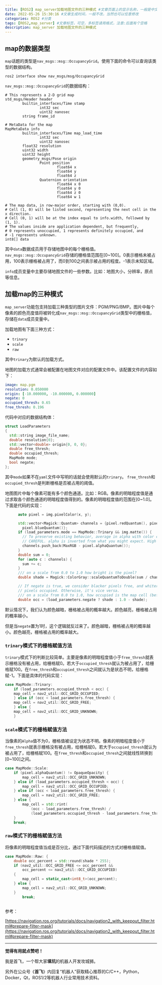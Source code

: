 ```yaml
---
title: [ROS2] map_server加载地图文件的三种模式 #文章页面上的显示名称，一般是中文
date: 2022-05-26 15:30:16 #文章生成时间，一般不改，当然也可以任意修改
categories: ROS2 #分类
tags: [ROS2,map_server] #文章标签，可空，多标签请用格式，注意:后面有个空格
description: map_server 加载地图文件的三种模式
---
```


## map的数据类型

`map`话题的类型是`nav_msgs::msg::OccupancyGrid`。使用下面的命令可以查询该类型的数据结构。  

```
ros2 interface show nav_msgs/msg/OccupancyGrid
```

`nav_msgs::msg::OccupancyGrid`的数据结构：

```
# This represents a 2-D grid map
std_msgs/Header header
        builtin_interfaces/Time stamp
                int32 sec
                uint32 nanosec
        string frame_id

# MetaData for the map
MapMetaData info
        builtin_interfaces/Time map_load_time
                int32 sec
                uint32 nanosec
        float32 resolution
        uint32 width
        uint32 height
        geometry_msgs/Pose origin
                Point position
                        float64 x
                        float64 y
                        float64 z
                Quaternion orientation
                        float64 x 0
                        float64 y 0
                        float64 z 0
                        float64 w 1

# The map data, in row-major order, starting with (0,0).
# Cell (1, 0) will be listed second, representing the next cell in the x direction.
# Cell (0, 1) will be at the index equal to info.width, followed by (1, 1).
# The values inside are application dependent, but frequently,
# 0 represents unoccupied, 1 represents definitely occupied, and
# -1 represents unknown.
int8[] data
```

其中`data`数据成员用于存储地图中的每个栅格值。`nav_msgs::msg::OccupancyGrid`存储的栅格值范围在[0~100]。0表示栅格未被占用，100表示栅格被占用了，而0到100之间表示被占用的程度。-1表示未知区域。  

`info`成员变量中主要存储地图文件的一些参数。比如：地图大小，分辨率，原点等信息。



## 加载map的三种模式

`map_server`功能包支持加载三种类型的图片文件：PGM/PNG/BMP。图片中每个像素的颜色亮度值将被转化成`nav_msgs::msg::OccupancyGrid`类型中的栅格值，存储在`data`成员变量中。

加载地图有下面三种方式：

- `trinary`
- `scale`
- `raw`

其中`trinary`为默认的加载方式。  

地图的加载方式通常会被配置在地图文件对应的配置文件中。该配置文件的内容如下：

```yaml
image: map.pgm
resolution: 0.050000
origin: [-10.000000, -10.000000, 0.000000]
negate: 0
occupied_thresh: 0.65
free_thresh: 0.196
```



代码中对应的数据结构体：

```c++
struct LoadParameters
{
  std::string image_file_name;
  double resolution{0};
  std::vector<double> origin{0, 0, 0};
  double free_thresh;
  double occupied_thresh;
  MapMode mode;
  bool negate;
};
```



其中`mode`如果不在`yaml`文件中写明的话就会使用默认的`trinary`。  `free_thresh`和`occupied_thresh`是判断栅格是否被占用的阈值。  



地图图片中每个像素可能有多个颜色通道。比如：RGB。像素的明暗程度值是通过求取各个颜色通道的明暗程度值得到的。像素的明暗程度值的范围在[0~1.0]。下面是代码的实现：

```c++
      auto pixel = img.pixelColor(x, y);

      std::vector<Magick::Quantum> channels = {pixel.redQuantum(), pixel.greenQuantum(),
        pixel.blueQuantum()};
      if (load_parameters.mode == MapMode::Trinary && img.matte()) {
        // To preserve existing behavior, average in alpha with color channels in Trinary mode.
        // CAREFUL. alpha is inverted from what you might expect. High = transparent, low = opaque
        channels.push_back(MaxRGB - pixel.alphaQuantum());
      }
      double sum = 0;
      for (auto c : channels) {
        sum += c;
      }
      /// on a scale from 0.0 to 1.0 how bright is the pixel?
      double shade = Magick::ColorGray::scaleQuantumToDouble(sum / channels.size());

      // If negate is true, we consider blacker pixels free, and whiter
      // pixels occupied. Otherwise, it's vice versa.
      /// on a scale from 0.0 to 1.0, how occupied is the map cell (before thresholding)?
      double occ = (load_parameters.negate ? shade : 1.0 - shade);
```



默认情况下，我们认为颜色越暗，栅格被占用的概率越大。颜色越亮，栅格被占用的概率越小。  



但是当`negate`置为1时，这个逻辑就反过来了。颜色越暗，栅格被占用的概率越小。颜色越亮，栅格被占用的概率越大。 



### `trinary`模式下的栅格赋值方法

`trinary`模式下的判断比较简单。主要是像素的明暗程度值小于`free_thresh`就表示栅格没有被占用，给栅格赋0。若大于`occupied_thresh`就认为被占用了，给栅格赋100。在`free_thresh`和`occupied_thresh`之间就认为是状态不明，给栅格赋-1。下面是具体的代码实现：  

```C++
case MapMode::Trinary:
    if (load_parameters.occupied_thresh < occ) {
    map_cell = nav2_util::OCC_GRID_OCCUPIED;
    } else if (occ < load_parameters.free_thresh) {
    map_cell = nav2_util::OCC_GRID_FREE;
    } else {
    map_cell = nav2_util::OCC_GRID_UNKNOWN;
    }
```



### `scale`模式下的栅格赋值方法

当像素的`Alpha`值不为0，栅格值被设定为状态不明。像素的明暗程度值小于`free_thresh`就表示栅格没有被占用，给栅格赋0。若大于`occupied_thresh`就认为被占用了，给栅格赋100。在`free_thresh`和`occupied_thresh`之间就线性转换到[0~100]之间。

```c++
case MapMode::Scale:
    if (pixel.alphaQuantum() != OpaqueOpacity) {
        map_cell = nav2_util::OCC_GRID_UNKNOWN;
    } else if (load_parameters.occupied_thresh < occ) {
        map_cell = nav2_util::OCC_GRID_OCCUPIED;
    } else if (occ < load_parameters.free_thresh) {
        map_cell = nav2_util::OCC_GRID_FREE;
    } else {
        map_cell = std::rint(
            (occ - load_parameters.free_thresh) /
            (load_parameters.occupied_thresh - load_parameters.free_thresh) * 100.0);
    }
    break;
```





### `raw`模式下的栅格赋值方法

将像素的明暗程度值当成是百分比，通过下面代码描述的方式对栅格值赋值。

```c++
case MapMode::Raw: {
    double occ_percent = std::round(shade * 255);
    if (nav2_util::OCC_GRID_FREE <= occ_percent &&
    	occ_percent <= nav2_util::OCC_GRID_OCCUPIED)
    {
    	map_cell = static_cast<int8_t>(occ_percent);
    } else {
    	map_cell = nav2_util::OCC_GRID_UNKNOWN;
    }
    	break;
    
```



参考：

[https://navigation.ros.org/tutorials/docs/navigation2_with_keepout_filter.html#prepare-filter-mask](https://navigation.ros.org/tutorials/docs/navigation2_with_keepout_filter.html#prepare-filter-mask)



___

**觉得有用就点赞吧！**

我是首飞，一个帮大家**填坑**的机器人开发攻城狮。

另外在公众号《**首飞**》内回复“机器人”获取精心推荐的C/C++，Python，Docker，Qt，ROS1/2等机器人行业常用技术资料。
